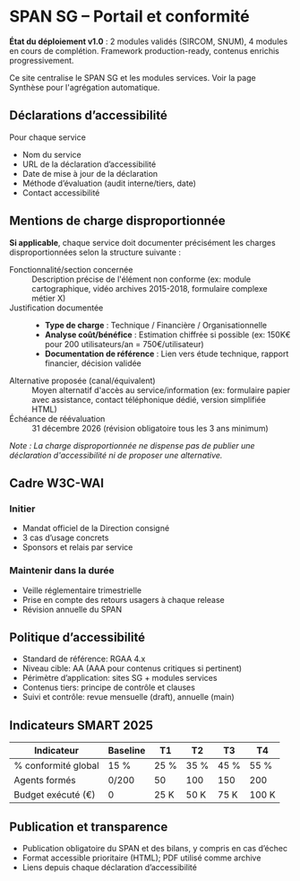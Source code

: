 # SPAN SG – Portail et conformité

**État du déploiement v1.0** : 2 modules validés (SIRCOM, SNUM), 4 modules en cours de complétion. Framework production-ready, contenus enrichis progressivement.

Ce site centralise le SPAN SG et les modules services. Voir la page Synthèse pour l'agrégation automatique.

## Déclarations d’accessibilité

Pour chaque service
- Nom du service
- URL de la déclaration d’accessibilité
- Date de mise à jour de la déclaration
- Méthode d’évaluation (audit interne/tiers, date)
- Contact accessibilité

## Mentions de charge disproportionnée

<section aria-labelledby="charge-disproportionnee-titre">

<p><strong>Si applicable</strong>, chaque service doit documenter précisément les charges disproportionnées selon la structure suivante :</p>

<dl class="fr-charge-disproportionnee">
  <dt>Fonctionnalité/section concernée</dt>
  <dd>Description précise de l'élément non conforme (ex: module cartographique, vidéo archives 2015-2018, formulaire complexe métier X)</dd>

  <dt>Justification documentée</dt>
  <dd>
    <ul>
      <li><strong>Type de charge</strong> : Technique / Financière / Organisationnelle</li>
      <li><strong>Analyse coût/bénéfice</strong> : Estimation chiffrée si possible (ex: 150K€ pour 200 utilisateurs/an = 750€/utilisateur)</li>
      <li><strong>Documentation de référence</strong> : Lien vers étude technique, rapport financier, décision validée</li>
    </ul>
  </dd>

  <dt>Alternative proposée (canal/équivalent)</dt>
  <dd>Moyen alternatif d'accès au service/information (ex: formulaire papier avec assistance, contact téléphonique dédié, version simplifiée HTML)</dd>

  <dt>Échéance de réévaluation</dt>
  <dd><time datetime="2026-12-31">31 décembre 2026</time> (révision obligatoire tous les 3 ans minimum)</dd>
</dl>

<p><em>Note : La charge disproportionnée ne dispense pas de publier une déclaration d'accessibilité ni de proposer une alternative.</em></p>

</section>



## Cadre W3C-WAI
### Initier
- Mandat officiel de la Direction consigné
- 3 cas d’usage concrets
- Sponsors et relais par service
### Maintenir dans la durée
- Veille réglementaire trimestrielle
- Prise en compte des retours usagers à chaque release
- Révision annuelle du SPAN

## Politique d’accessibilité
- Standard de référence: RGAA 4.x
- Niveau cible: AA (AAA pour contenus critiques si pertinent)
- Périmètre d’application: sites SG + modules services
- Contenus tiers: principe de contrôle et clauses
- Suivi et contrôle: revue mensuelle (draft), annuelle (main)

## Indicateurs SMART 2025
| Indicateur | Baseline | T1 | T2 | T3 | T4 |
|------------|----------|----|----|----|----|
| % conformité global | 15 % | 25 % | 35 % | 45 % | 55 % |
| Agents formés | 0/200 | 50 | 100 | 150 | 200 |
| Budget exécuté (€) | 0 | 25 K | 50 K | 75 K | 100 K |

## Publication et transparence
- Publication obligatoire du SPAN et des bilans, y compris en cas d’échec
- Format accessible prioritaire (HTML); PDF utilisé comme archive
- Liens depuis chaque déclaration d’accessibilité
